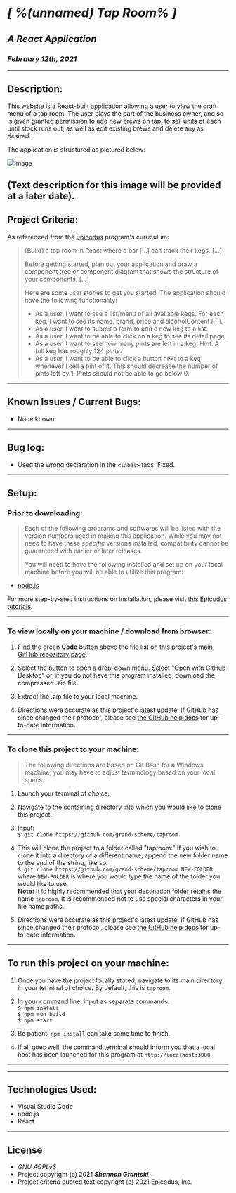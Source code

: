 # _[ %(unnamed) Tap Room% ]_  

## _A React Application_

### _February 12th, 2021_  
----------------------
## Description:

This website is a React-built application allowing a user to view the draft menu of a tap room. The user plays the part of the business owner, and so is given granted permission to add new brews on tap, to sell units of each until stock runs out, as well as edit existing brews and delete any as desired.

The application is structured as pictured below:

![image](diagram/diagram.png)

(Text description for this image will be provided at a later date).
----------------------
## Project Criteria:  

As referenced from the [Epicodus](https://epicodus.com) program's curriculum:  

> \[Build\] a tap room in React where a bar \[...\] can track their kegs. \[...\]
>
> Before getting started, plan out your application and draw a component tree or component diagram that shows the structure of your components. \[...\]
>
> Here are some user stories to get you started. The application should have the following functionality:
>
> - As a user, I want to see a list/menu of all available kegs. For each keg, I want to see its name, brand, price and alcoholContent \[...\].
> - As a user, I want to submit a form to add a new keg to a list.
> - As a user, I want to be able to click on a keg to see its detail page.
> - As a user, I want to see how many pints are left in a keg. Hint: A full keg has roughly 124 pints.
> - As a user, I want to be able to click a button next to a keg whenever I sell a pint of it. This should decrease the number of pints left by 1. Pints should not be able to go below 0.

-------------------------------
## Known Issues / Current Bugs:
- None known
-------------------------------
## Bug log:
- Used the wrong declaration in the `<label>` tags. Fixed.
-------------------------------
## Setup:

### Prior to downloading:
> Each of the following programs and softwares will be listed with the version numbers used in making this application. While you may not need to have these _specific_ versions installed, compatibility cannot be guaranteed with earlier or later releases.
>
> You will need to have the following installed and set up on your local machine before you will be able to utilize this program:
- [node.js](https://nodejs.org/en/)

For more step-by-step instructions on installation, please visit [this Epicodus tutorials](https://www.learnhowtoprogram.com/intermediate-javascript/getting-started-with-javascript/installing-node-js).

----------------------
### To view locally on your machine / download from browser:  

1. Find the green **Code** button above the file list on this project's [main GitHub repository page](https://github.com/grand-scheme/taproom).

2. Select the button to open a drop-down menu. Select "Open with GitHub Desktop" or, if you do not have this program installed, download the compressed .zip file.

3. Extract the .zip file to your local machine.

4. Directions were accurate as this project's latest update. If GitHub has since changed their protocol, please see [the GitHub help docs](https://docs.github.com/en) for up-to-date information.

----------------------
### To clone this project to your machine: 
> The following directions are based on Git Bash for a Windows machine; you may have to adjust terminology based on your local specs.
1. Launch your terminal of choice. 

2. Navigate to the containing directory into which you would like to clone this project.

3. Input:\
`$ git clone https://github.com/grand-scheme/taproom`

4. This will clone the project to a folder called "taproom." If you wish to clone it into a directory of a different name, append the new folder name to the end of the string, like so:\
`$ git clone https://github.com/grand-scheme/taproom NEW-FOLDER`\
where `NEW-FOLDER` is where you would type the name of the folder you would like to use.\
**Note:** It is highly recommended that your destination folder retains the name `taproom`. It is recommended not to use special characters in your file name paths. 

5. Directions were accurate as this project's latest update. If GitHub has since changed their protocol, please see [the GitHub help docs](https://docs.github.com/en) for up-to-date information.

----------------------
## To run this project on your machine:
 
1. Once you have the project locally stored, navigate to its main directory in your terminal of choice. By default, this is `taproom`.

2. In your command line, input as separate commands:\
`$ npm install`\
`$ npm run build`\
`$ npm start`

3. Be patient! `npm install` can take some time to finish.

4. If all goes well, the command terminal should inform you that a local host has been launched for this program at `http://localhost:3000`. 

-------------------------------
-------------------------------
## Technologies Used:  
- Visual Studio Code
- node.js
- React
-------------------------------
## License
- _GNU AGPLv3_  
- Project copyright (c) 2021 **_Shannon Grantski_**  
- Project criteria quoted text copyright (c) 2021 Epicodus, Inc.